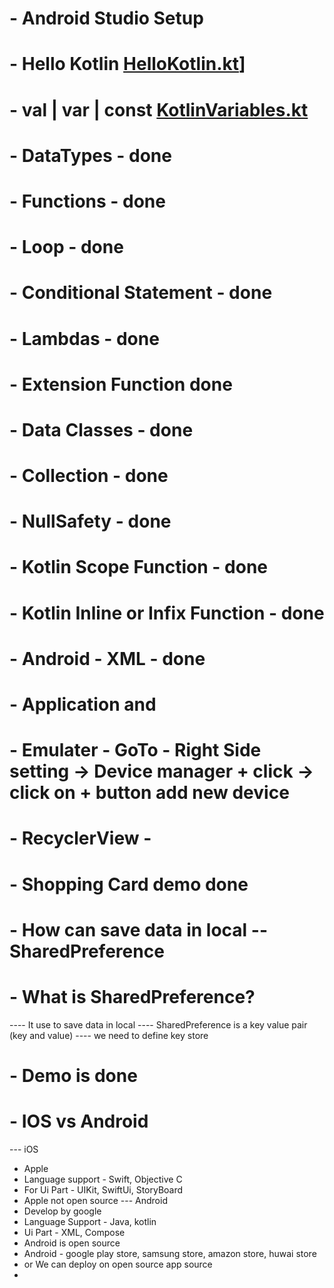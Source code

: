 # - Android Studio Setup
# - Hello Kotlin  [HelloKotlin.kt](kotlinLearning/HelloKotlin.kt)]
# - val | var | const [KotlinVariables.kt](kotlinLearning/KotlinVariables.kt) 
# - DataTypes - done
# - Functions - done
# - Loop - done
# - Conditional Statement - done
# - Lambdas - done
# - Extension Function done
# - Data Classes - done
# - Collection - done
# - NullSafety - done
# - Kotlin Scope Function - done
# - Kotlin Inline or Infix Function - done
# - Android - XML - done
# - Application and 
# - Emulater  - GoTo - Right Side setting -> Device manager  + click -> click on + button add new device
# - RecyclerView - 
# - Shopping Card demo done
# - How can save data in local -- SharedPreference
# - What is SharedPreference?
---- It use to save data in local
---- SharedPreference is a key value pair (key and value)
---- we need to define key store    
# - Demo is done
# - IOS vs Android
---  iOS
- Apple
- Language support - Swift, Objective C
- For Ui Part - UIKit, SwiftUi, StoryBoard
- Apple not open source
--- Android
- Develop by google
- Language Support - Java, kotlin
- Ui Part - XML, Compose
- Android is open source
- Android - google play store, samsung store, amazon store, huwai store
- or We can deploy on open source app source 
- 
